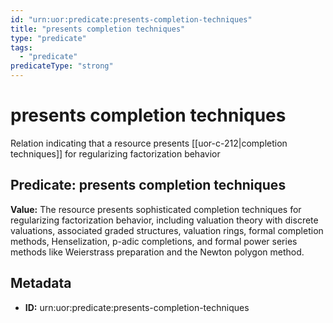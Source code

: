 ```yaml
---
id: "urn:uor:predicate:presents-completion-techniques"
title: "presents completion techniques"
type: "predicate"
tags:
  - "predicate"
predicateType: "strong"
---
```


# presents completion techniques

Relation indicating that a resource presents [[uor-c-212|completion techniques]] for regularizing factorization behavior

## Predicate: presents completion techniques

**Value:** The resource presents sophisticated completion techniques for regularizing factorization behavior, including valuation theory with discrete valuations, associated graded structures, valuation rings, formal completion methods, Henselization, p-adic completions, and formal power series methods like Weierstrass preparation and the Newton polygon method.

## Metadata

- **ID:** urn:uor:predicate:presents-completion-techniques
